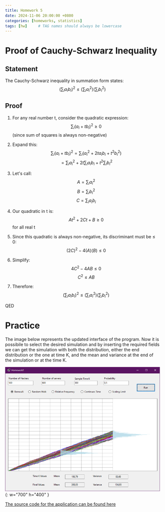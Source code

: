 ```yaml
---
title: Homework 5
date: 2024-11-06 20:00:00 +0800
categories: [homeworks, statistics]
tags: [hw]     # TAG names should always be lowercase
---
```


# Proof of Cauchy-Schwarz Inequality

## Statement
The Cauchy-Schwarz inequality in summation form states:
$$\left(\sum_{i} a_ib_i\right)^2 \leq \left(\sum_{i} a_i^2\right)\left(\sum_{i} b_i^2\right)$$

##  Proof

1) For any real number t, consider the quadratic expression:
  $$\sum_{i} (a_i + tb_i)^2 \geq 0$$ 
  (since sum of squares is always non-negative)

2) Expand this:
  $$\sum_{i} (a_i + tb_i)^2 = \sum_{i} (a_i^2 + 2ta_ib_i + t^2b_i^2)$$
  $$= \sum_{i} a_i^2 + 2t\sum_{i} a_ib_i + t^2\sum_{i} b_i^2$$

3) Let's call:
  $$A = \sum_{i} a_i^2$$
  $$B = \sum_{i} b_i^2$$
  $$C = \sum_{i} a_ib_i$$

4) Our quadratic in t is:
  $$At^2 + 2Ct + B \geq 0$$ for all real t

5) Since this quadratic is always non-negative, its discriminant must be ≤ 0:
  $$(2C)^2 - 4(A)(B) \leq 0$$

6) Simplify:
  $$4C^2 - 4AB \leq 0$$
  $$C^2 \leq AB$$

7) Therefore:
  $$\left(\sum_{i} a_ib_i\right)^2 \leq \left(\sum_{i} a_i^2\right)\left(\sum_{i} b_i^2\right)$$

QED


# Practice

The image below represents the updated interface of the program. Now it is possibile to select the desired simulation and by inserting the required fields we can get the simulation with both the distribution, either the end distribution or the one at time K, and the mean and variance at the end of the simulation or at the time K.

![Desktop View](/assets/Program5.png){: w="700" h="400" }

[The source code for the application can be found here](https://github.com/Stek00/stek00.github.io/tree/main/Homework_5)
